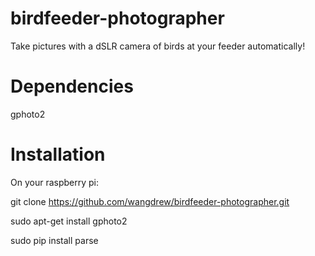 birdfeeder-photographer
=======================

Take pictures with a dSLR camera of birds at your feeder automatically!

Dependencies
============
gphoto2

Installation
============

On your raspberry pi:

git clone https://github.com/wangdrew/birdfeeder-photographer.git

sudo apt-get install gphoto2

sudo pip install parse

